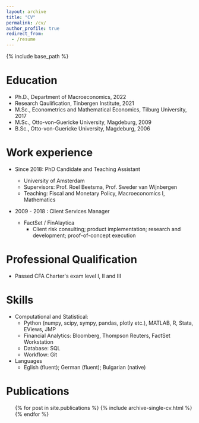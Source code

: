 ```yaml
---
layout: archive
title: "CV"
permalink: /cv/
author_profile: true
redirect_from:
  - /resume
---
```


{% include base_path %}

Education
======
* Ph.D., Department of Macroeconomics, 2022
* Research Qaulification, Tinbergen Institute, 2021 
* M.Sc., Econometrics and Mathematical Economics, Tilburg University, 2017
* M.Sc., Otto-von-Guericke University, Magdeburg, 2009
* B.Sc., Otto-von-Guericke University, Magdeburg, 2006   

Work experience
======
* Since 2018: PhD Candidate and Teaching Assistant 
  * University of Amsterdam
  * Supervisors: Prof. Roel Beetsma, Prof. Sweder van Wijnbergen
  * Teaching: Fiscal and Monetary Policy, Macroeconomics I, Mathematics

* 2009 - 2018 : Client Services Manager
  * FactSet / FinAlaytica
    * Client risk consulting; product implementation; research and development; proof-of-concept execution  
  
Professional Qualification
======
* Passed CFA Charter's exam level I, II and III

Skills
======
* Computational and Statistical:  
  * Python (numpy, scipy, sympy, pandas, plotly etc.), MATLAB, R, Stata, EViews, JMP
  * Financial Analytics: Bloomberg, Thompson Reuters, FactSet Workstation
  * Database: SQL 
  * Workflow: Git
* Languages
  * Eglish (fluent); German (fluent); Bulgarian (native)

Publications
======
  <ul>{% for post in site.publications %}
    {% include archive-single-cv.html %}
  {% endfor %}</ul>
  
  
